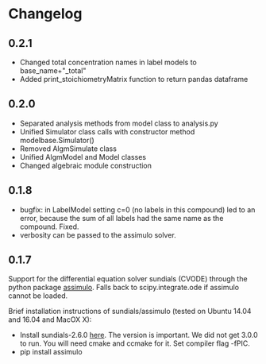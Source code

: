 # Changelog
## 0.2.1
* Changed total concentration names in label models to base_name+"_total"
* Added print_stoichiometryMatrix function to return pandas dataframe
## 0.2.0
* Separated analysis methods from model class to analysis.py
* Unified Simulator class calls with constructor method modelbase.Simulator()
* Removed AlgmSimulate class
* Unified AlgmModel and Model classes
* Changed algebraic module construction

## 0.1.8
* bugfix: in LabelModel setting c=0 (no labels in this compound) led to an error, because the sum of all labels
had the same name as the compound. Fixed.
* verbosity can be passed to the assimulo solver.


## 0.1.7
Support for the differential equation solver sundials (CVODE)
through the python package [assimulo](http://www.jmodelica.org/assimulo).
Falls back to scipy.integrate.ode if assimulo cannot be loaded.

Brief installation instructions of sundials/assimulo (tested on Ubuntu 14.04 and 16.04 and MacOX X):
* Install sundials-2.6.0 [here](https://computation.llnl.gov/projects/sundials/sundials-software). The version is important. We did not get 3.0.0 to run. You will need cmake and ccmake for it.
Set compiler flag -fPIC.
* pip install assimulo